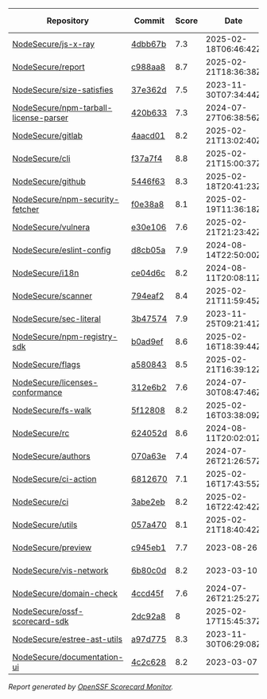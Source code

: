 <!-- OPENSSF-SCORECARD-MONITOR:START -->

| Repository | Commit | Score | Date | Score Delta | Report | StepSecurity |
| -- | -- | -- | -- | -- | -- | -- |
| [NodeSecure/js-x-ray](https://github.com/NodeSecure/js-x-ray) | [4dbb67b](https://github.com/NodeSecure/js-x-ray/commit/4dbb67b6e193ead5467d5fd3aeafe1ecd2852bf8) | 7.3 | 2025-02-18T06:46:42Z | 0 / [Details](https://ossf.github.io/scorecard-visualizer/#/projects/github.com/NodeSecure/js-x-ray/compare/fae3db18741659324d80d6828269a2a61a6d1eef/4dbb67b6e193ead5467d5fd3aeafe1ecd2852bf8) | [View](https://ossf.github.io/scorecard-visualizer/#/projects/github.com/NodeSecure/js-x-ray/commit/4dbb67b6e193ead5467d5fd3aeafe1ecd2852bf8) | [Fix it](https://app.stepsecurity.io/securerepo?repo=NodeSecure/js-x-ray) |
| [NodeSecure/report](https://github.com/NodeSecure/report) | [c988aa8](https://github.com/NodeSecure/report/commit/c988aa83da7a5e7f02abe0324a35f341e975b9d2) | 8.7 | 2025-02-21T18:36:38Z | 0 / [Details](https://ossf.github.io/scorecard-visualizer/#/projects/github.com/NodeSecure/report/compare/25b32fe6008da2a0c71b1a1492b2c36f5661f5ed/c988aa83da7a5e7f02abe0324a35f341e975b9d2) | [View](https://ossf.github.io/scorecard-visualizer/#/projects/github.com/NodeSecure/report/commit/c988aa83da7a5e7f02abe0324a35f341e975b9d2) | [Fix it](https://app.stepsecurity.io/securerepo?repo=NodeSecure/report) |
| [NodeSecure/size-satisfies](https://github.com/NodeSecure/size-satisfies) | [37e362d](https://github.com/NodeSecure/size-satisfies/commit/37e362d756ea07662ee8052320a7d4ec1c097cad) | 7.5 | 2023-11-30T07:34:44Z | 0 / [Details](https://ossf.github.io/scorecard-visualizer/#/projects/github.com/NodeSecure/size-satisfies/compare/37e362d756ea07662ee8052320a7d4ec1c097cad/37e362d756ea07662ee8052320a7d4ec1c097cad) | [View](https://ossf.github.io/scorecard-visualizer/#/projects/github.com/NodeSecure/size-satisfies/commit/37e362d756ea07662ee8052320a7d4ec1c097cad) | [Fix it](https://app.stepsecurity.io/securerepo?repo=NodeSecure/size-satisfies) |
| [NodeSecure/npm-tarball-license-parser](https://github.com/NodeSecure/npm-tarball-license-parser) | [420b633](https://github.com/NodeSecure/npm-tarball-license-parser/commit/420b6331a6f3c07c5f20bb8f58d3394b88007c54) | 7.3 | 2024-07-27T06:38:56Z | 0 / [Details](https://ossf.github.io/scorecard-visualizer/#/projects/github.com/NodeSecure/npm-tarball-license-parser/compare/420b6331a6f3c07c5f20bb8f58d3394b88007c54/420b6331a6f3c07c5f20bb8f58d3394b88007c54) | [View](https://ossf.github.io/scorecard-visualizer/#/projects/github.com/NodeSecure/npm-tarball-license-parser/commit/420b6331a6f3c07c5f20bb8f58d3394b88007c54) | [Fix it](https://app.stepsecurity.io/securerepo?repo=NodeSecure/npm-tarball-license-parser) |
| [NodeSecure/gitlab](https://github.com/NodeSecure/gitlab) | [4aacd01](https://github.com/NodeSecure/gitlab/commit/4aacd01c91bbf79ca36c8f052849328e23651aa2) | 8.2 | 2025-02-21T13:02:40Z | 0 / [Details](https://ossf.github.io/scorecard-visualizer/#/projects/github.com/NodeSecure/gitlab/compare/4aacd01c91bbf79ca36c8f052849328e23651aa2/4aacd01c91bbf79ca36c8f052849328e23651aa2) | [View](https://ossf.github.io/scorecard-visualizer/#/projects/github.com/NodeSecure/gitlab/commit/4aacd01c91bbf79ca36c8f052849328e23651aa2) | [Fix it](https://app.stepsecurity.io/securerepo?repo=NodeSecure/gitlab) |
| [NodeSecure/cli](https://github.com/NodeSecure/cli) | [f37a7f4](https://github.com/NodeSecure/cli/commit/f37a7f4ec37e1439c7d194fc8678a72f64e84096) | 8.8 | 2025-02-21T15:00:37Z | 0 / [Details](https://ossf.github.io/scorecard-visualizer/#/projects/github.com/NodeSecure/cli/compare/5f2f2b48893a05fff9b4185c9e5f15f315272fb3/f37a7f4ec37e1439c7d194fc8678a72f64e84096) | [View](https://ossf.github.io/scorecard-visualizer/#/projects/github.com/NodeSecure/cli/commit/f37a7f4ec37e1439c7d194fc8678a72f64e84096) | [Fix it](https://app.stepsecurity.io/securerepo?repo=NodeSecure/cli) |
| [NodeSecure/github](https://github.com/NodeSecure/github) | [5446f63](https://github.com/NodeSecure/github/commit/5446f63ca8ac982319508dbe174403f9f498422b) | 8.3 | 2025-02-18T20:41:23Z | 0 / [Details](https://ossf.github.io/scorecard-visualizer/#/projects/github.com/NodeSecure/github/compare/b5545ba6b3fe1e14d42356449a9ee8cde3f86829/5446f63ca8ac982319508dbe174403f9f498422b) | [View](https://ossf.github.io/scorecard-visualizer/#/projects/github.com/NodeSecure/github/commit/5446f63ca8ac982319508dbe174403f9f498422b) | [Fix it](https://app.stepsecurity.io/securerepo?repo=NodeSecure/github) |
| [NodeSecure/npm-security-fetcher](https://github.com/NodeSecure/npm-security-fetcher) | [f0e38a8](https://github.com/NodeSecure/npm-security-fetcher/commit/f0e38a8254a0c88fead68b9029901eccff0187cc) | 8.1 | 2025-02-19T11:36:18Z | 0 / [Details](https://ossf.github.io/scorecard-visualizer/#/projects/github.com/NodeSecure/npm-security-fetcher/compare/f0e38a8254a0c88fead68b9029901eccff0187cc/f0e38a8254a0c88fead68b9029901eccff0187cc) | [View](https://ossf.github.io/scorecard-visualizer/#/projects/github.com/NodeSecure/npm-security-fetcher/commit/f0e38a8254a0c88fead68b9029901eccff0187cc) | [Fix it](https://app.stepsecurity.io/securerepo?repo=NodeSecure/npm-security-fetcher) |
| [NodeSecure/vulnera](https://github.com/NodeSecure/vulnera) | [e30e106](https://github.com/NodeSecure/vulnera/commit/e30e106a1d4cc7e48129d783fc32bf9b64a0401b) | 7.6 | 2025-02-21T21:23:42Z | 0 / [Details](https://ossf.github.io/scorecard-visualizer/#/projects/github.com/NodeSecure/vulnera/compare/e30e106a1d4cc7e48129d783fc32bf9b64a0401b/e30e106a1d4cc7e48129d783fc32bf9b64a0401b) | [View](https://ossf.github.io/scorecard-visualizer/#/projects/github.com/NodeSecure/vulnera/commit/e30e106a1d4cc7e48129d783fc32bf9b64a0401b) | [Fix it](https://app.stepsecurity.io/securerepo?repo=NodeSecure/vulnera) |
| [NodeSecure/eslint-config](https://github.com/NodeSecure/eslint-config) | [d8cb05a](https://github.com/NodeSecure/eslint-config/commit/d8cb05aad74fa6cdff4daa82aab30d1f1a196891) | 7.9 | 2024-08-14T22:50:00Z | 0 / [Details](https://ossf.github.io/scorecard-visualizer/#/projects/github.com/NodeSecure/eslint-config/compare/d8cb05aad74fa6cdff4daa82aab30d1f1a196891/d8cb05aad74fa6cdff4daa82aab30d1f1a196891) | [View](https://ossf.github.io/scorecard-visualizer/#/projects/github.com/NodeSecure/eslint-config/commit/d8cb05aad74fa6cdff4daa82aab30d1f1a196891) | [Fix it](https://app.stepsecurity.io/securerepo?repo=NodeSecure/eslint-config) |
| [NodeSecure/i18n](https://github.com/NodeSecure/i18n) | [ce04d6c](https://github.com/NodeSecure/i18n/commit/ce04d6cb61ef6cbec3be87a29323fa4d1ea81eb3) | 8.2 | 2024-08-11T20:08:11Z | 0 / [Details](https://ossf.github.io/scorecard-visualizer/#/projects/github.com/NodeSecure/i18n/compare/ce04d6cb61ef6cbec3be87a29323fa4d1ea81eb3/ce04d6cb61ef6cbec3be87a29323fa4d1ea81eb3) | [View](https://ossf.github.io/scorecard-visualizer/#/projects/github.com/NodeSecure/i18n/commit/ce04d6cb61ef6cbec3be87a29323fa4d1ea81eb3) | [Fix it](https://app.stepsecurity.io/securerepo?repo=NodeSecure/i18n) |
| [NodeSecure/scanner](https://github.com/NodeSecure/scanner) | [794eaf2](https://github.com/NodeSecure/scanner/commit/794eaf268002f52bcb7eaa8f6ca5555ee6d84ff3) | 8.4 | 2025-02-21T11:59:45Z | 0.1 / [Details](https://ossf.github.io/scorecard-visualizer/#/projects/github.com/NodeSecure/scanner/compare/51e2937e6d10d937147ebe9a721ac4f88d3ea511/794eaf268002f52bcb7eaa8f6ca5555ee6d84ff3) | [View](https://ossf.github.io/scorecard-visualizer/#/projects/github.com/NodeSecure/scanner/commit/794eaf268002f52bcb7eaa8f6ca5555ee6d84ff3) | [Fix it](https://app.stepsecurity.io/securerepo?repo=NodeSecure/scanner) |
| [NodeSecure/sec-literal](https://github.com/NodeSecure/sec-literal) | [3b47574](https://github.com/NodeSecure/sec-literal/commit/3b475747f5c3891946c40d9ad4e8096500e1a206) | 7.9 | 2023-11-25T09:21:41Z | 0 / [Details](https://ossf.github.io/scorecard-visualizer/#/projects/github.com/NodeSecure/sec-literal/compare/3b475747f5c3891946c40d9ad4e8096500e1a206/3b475747f5c3891946c40d9ad4e8096500e1a206) | [View](https://ossf.github.io/scorecard-visualizer/#/projects/github.com/NodeSecure/sec-literal/commit/3b475747f5c3891946c40d9ad4e8096500e1a206) | [Fix it](https://app.stepsecurity.io/securerepo?repo=NodeSecure/sec-literal) |
| [NodeSecure/npm-registry-sdk](https://github.com/NodeSecure/npm-registry-sdk) | [b0ad9ef](https://github.com/NodeSecure/npm-registry-sdk/commit/b0ad9efff944eeb3fa573e5d661237eb1c5725d4) | 8.6 | 2025-02-16T18:39:44Z | 0 / [Details](https://ossf.github.io/scorecard-visualizer/#/projects/github.com/NodeSecure/npm-registry-sdk/compare/b0ad9efff944eeb3fa573e5d661237eb1c5725d4/b0ad9efff944eeb3fa573e5d661237eb1c5725d4) | [View](https://ossf.github.io/scorecard-visualizer/#/projects/github.com/NodeSecure/npm-registry-sdk/commit/b0ad9efff944eeb3fa573e5d661237eb1c5725d4) | [Fix it](https://app.stepsecurity.io/securerepo?repo=NodeSecure/npm-registry-sdk) |
| [NodeSecure/flags](https://github.com/NodeSecure/flags) | [a580843](https://github.com/NodeSecure/flags/commit/a5808431ee077e273da38204ef7de2feff8c00c4) | 8.5 | 2025-02-21T16:39:12Z | 0 / [Details](https://ossf.github.io/scorecard-visualizer/#/projects/github.com/NodeSecure/flags/compare/a5808431ee077e273da38204ef7de2feff8c00c4/a5808431ee077e273da38204ef7de2feff8c00c4) | [View](https://ossf.github.io/scorecard-visualizer/#/projects/github.com/NodeSecure/flags/commit/a5808431ee077e273da38204ef7de2feff8c00c4) | [Fix it](https://app.stepsecurity.io/securerepo?repo=NodeSecure/flags) |
| [NodeSecure/licenses-conformance](https://github.com/NodeSecure/licenses-conformance) | [312e6b2](https://github.com/NodeSecure/licenses-conformance/commit/312e6b29f729dda7ac6d16a056d0f5c4bc8c1361) | 7.6 | 2024-07-30T08:47:46Z | 0 / [Details](https://ossf.github.io/scorecard-visualizer/#/projects/github.com/NodeSecure/licenses-conformance/compare/3f14f46ea080f622525c6f685abdab3f3f164813/312e6b29f729dda7ac6d16a056d0f5c4bc8c1361) | [View](https://ossf.github.io/scorecard-visualizer/#/projects/github.com/NodeSecure/licenses-conformance/commit/312e6b29f729dda7ac6d16a056d0f5c4bc8c1361) | [Fix it](https://app.stepsecurity.io/securerepo?repo=NodeSecure/licenses-conformance) |
| [NodeSecure/fs-walk](https://github.com/NodeSecure/fs-walk) | [5f12808](https://github.com/NodeSecure/fs-walk/commit/5f128083ad5956a517d7e0bdd73243f6d1e18cea) | 8.2 | 2025-02-16T03:38:09Z | 0 / [Details](https://ossf.github.io/scorecard-visualizer/#/projects/github.com/NodeSecure/fs-walk/compare/4d9448e7025064021b177946f4606f49c40cf397/5f128083ad5956a517d7e0bdd73243f6d1e18cea) | [View](https://ossf.github.io/scorecard-visualizer/#/projects/github.com/NodeSecure/fs-walk/commit/5f128083ad5956a517d7e0bdd73243f6d1e18cea) | [Fix it](https://app.stepsecurity.io/securerepo?repo=NodeSecure/fs-walk) |
| [NodeSecure/rc](https://github.com/NodeSecure/rc) | [624052d](https://github.com/NodeSecure/rc/commit/624052d6073531f08d0e41fe2fd8553af49cb15e) | 8.6 | 2024-08-11T20:02:01Z | 0 / [Details](https://ossf.github.io/scorecard-visualizer/#/projects/github.com/NodeSecure/rc/compare/e16f5913d001f39eec5cc6c75514a03532b6d4c7/624052d6073531f08d0e41fe2fd8553af49cb15e) | [View](https://ossf.github.io/scorecard-visualizer/#/projects/github.com/NodeSecure/rc/commit/624052d6073531f08d0e41fe2fd8553af49cb15e) | [Fix it](https://app.stepsecurity.io/securerepo?repo=NodeSecure/rc) |
| [NodeSecure/authors](https://github.com/NodeSecure/authors) | [070a63e](https://github.com/NodeSecure/authors/commit/070a63e3fab151f9d38a2c13e76cfa69c01b1bf3) | 7.4 | 2024-07-26T21:26:57Z | 0 / [Details](https://ossf.github.io/scorecard-visualizer/#/projects/github.com/NodeSecure/authors/compare/070a63e3fab151f9d38a2c13e76cfa69c01b1bf3/070a63e3fab151f9d38a2c13e76cfa69c01b1bf3) | [View](https://ossf.github.io/scorecard-visualizer/#/projects/github.com/NodeSecure/authors/commit/070a63e3fab151f9d38a2c13e76cfa69c01b1bf3) | [Fix it](https://app.stepsecurity.io/securerepo?repo=NodeSecure/authors) |
| [NodeSecure/ci-action](https://github.com/NodeSecure/ci-action) | [6812670](https://github.com/NodeSecure/ci-action/commit/681267006a2b7415bc224e53f7b54c5d546fbf9b) | 7.1 | 2025-02-16T17:43:55Z | 0 / [Details](https://ossf.github.io/scorecard-visualizer/#/projects/github.com/NodeSecure/ci-action/compare/681267006a2b7415bc224e53f7b54c5d546fbf9b/681267006a2b7415bc224e53f7b54c5d546fbf9b) | [View](https://ossf.github.io/scorecard-visualizer/#/projects/github.com/NodeSecure/ci-action/commit/681267006a2b7415bc224e53f7b54c5d546fbf9b) | [Fix it](https://app.stepsecurity.io/securerepo?repo=NodeSecure/ci-action) |
| [NodeSecure/ci](https://github.com/NodeSecure/ci) | [3abe2eb](https://github.com/NodeSecure/ci/commit/3abe2ebbad1fcdd228cb5a558e85f051e164c9f5) | 8.2 | 2025-02-16T22:42:42Z | 0 / [Details](https://ossf.github.io/scorecard-visualizer/#/projects/github.com/NodeSecure/ci/compare/3abe2ebbad1fcdd228cb5a558e85f051e164c9f5/3abe2ebbad1fcdd228cb5a558e85f051e164c9f5) | [View](https://ossf.github.io/scorecard-visualizer/#/projects/github.com/NodeSecure/ci/commit/3abe2ebbad1fcdd228cb5a558e85f051e164c9f5) | [Fix it](https://app.stepsecurity.io/securerepo?repo=NodeSecure/ci) |
| [NodeSecure/utils](https://github.com/NodeSecure/utils) | [057a470](https://github.com/NodeSecure/utils/commit/057a470ed3ceda081b122e17412432184f1e535e) | 8.1 | 2025-02-21T18:40:42Z | -0.1 / [Details](https://ossf.github.io/scorecard-visualizer/#/projects/github.com/NodeSecure/utils/compare/b92476db7be40b662e99f73915acdb30f3e73f0f/057a470ed3ceda081b122e17412432184f1e535e) | [View](https://ossf.github.io/scorecard-visualizer/#/projects/github.com/NodeSecure/utils/commit/057a470ed3ceda081b122e17412432184f1e535e) | [Fix it](https://app.stepsecurity.io/securerepo?repo=NodeSecure/utils) |
| [NodeSecure/preview](https://github.com/NodeSecure/preview) | [c945eb1](https://github.com/NodeSecure/preview/commit/c945eb1a0af71512061b7be8314ee38a939cd524) | 7.7 | 2023-08-26 | 0 / [Details](https://ossf.github.io/scorecard-visualizer/#/projects/github.com/NodeSecure/preview/compare/c945eb1a0af71512061b7be8314ee38a939cd524/c945eb1a0af71512061b7be8314ee38a939cd524) | [View](https://ossf.github.io/scorecard-visualizer/#/projects/github.com/NodeSecure/preview/commit/c945eb1a0af71512061b7be8314ee38a939cd524) | [Fix it](https://app.stepsecurity.io/securerepo?repo=NodeSecure/preview) |
| [NodeSecure/vis-network](https://github.com/NodeSecure/vis-network) | [6b80c0d](https://github.com/NodeSecure/vis-network/commit/6b80c0db98cd2d08be6de39fb5c97298376a86c0) | 8.2 | 2023-03-10 | 0 / [Details](https://ossf.github.io/scorecard-visualizer/#/projects/github.com/NodeSecure/vis-network/compare/6b80c0db98cd2d08be6de39fb5c97298376a86c0/6b80c0db98cd2d08be6de39fb5c97298376a86c0) | [View](https://ossf.github.io/scorecard-visualizer/#/projects/github.com/NodeSecure/vis-network/commit/6b80c0db98cd2d08be6de39fb5c97298376a86c0) | [Fix it](https://app.stepsecurity.io/securerepo?repo=NodeSecure/vis-network) |
| [NodeSecure/domain-check](https://github.com/NodeSecure/domain-check) | [4ccd45f](https://github.com/NodeSecure/domain-check/commit/4ccd45f37ad37a6078211683f4dacacd2bbbe489) | 7.6 | 2024-07-26T21:25:27Z | 0 / [Details](https://ossf.github.io/scorecard-visualizer/#/projects/github.com/NodeSecure/domain-check/compare/4ccd45f37ad37a6078211683f4dacacd2bbbe489/4ccd45f37ad37a6078211683f4dacacd2bbbe489) | [View](https://ossf.github.io/scorecard-visualizer/#/projects/github.com/NodeSecure/domain-check/commit/4ccd45f37ad37a6078211683f4dacacd2bbbe489) | [Fix it](https://app.stepsecurity.io/securerepo?repo=NodeSecure/domain-check) |
| [NodeSecure/ossf-scorecard-sdk](https://github.com/NodeSecure/ossf-scorecard-sdk) | [2dc92a8](https://github.com/NodeSecure/ossf-scorecard-sdk/commit/2dc92a895a6bebb0f16285e0211661e8c6fc9ffe) | 8 | 2025-02-17T15:45:37Z | -0.1 / [Details](https://ossf.github.io/scorecard-visualizer/#/projects/github.com/NodeSecure/ossf-scorecard-sdk/compare/2dc92a895a6bebb0f16285e0211661e8c6fc9ffe/2dc92a895a6bebb0f16285e0211661e8c6fc9ffe) | [View](https://ossf.github.io/scorecard-visualizer/#/projects/github.com/NodeSecure/ossf-scorecard-sdk/commit/2dc92a895a6bebb0f16285e0211661e8c6fc9ffe) | [Fix it](https://app.stepsecurity.io/securerepo?repo=NodeSecure/ossf-scorecard-sdk) |
| [NodeSecure/estree-ast-utils](https://github.com/NodeSecure/estree-ast-utils) | [a97d775](https://github.com/NodeSecure/estree-ast-utils/commit/a97d775ec2a12e1c8f8b22e5177c55ad5ec157cb) | 8.3 | 2023-11-30T06:29:08Z | 0 / [Details](https://ossf.github.io/scorecard-visualizer/#/projects/github.com/NodeSecure/estree-ast-utils/compare/a97d775ec2a12e1c8f8b22e5177c55ad5ec157cb/a97d775ec2a12e1c8f8b22e5177c55ad5ec157cb) | [View](https://ossf.github.io/scorecard-visualizer/#/projects/github.com/NodeSecure/estree-ast-utils/commit/a97d775ec2a12e1c8f8b22e5177c55ad5ec157cb) | [Fix it](https://app.stepsecurity.io/securerepo?repo=NodeSecure/estree-ast-utils) |
| [NodeSecure/documentation-ui](https://github.com/NodeSecure/documentation-ui) | [4c2c628](https://github.com/NodeSecure/documentation-ui/commit/4c2c62809956190a0cf9583442271546ee4f331c) | 8.2 | 2023-03-07 | 0 / [Details](https://ossf.github.io/scorecard-visualizer/#/projects/github.com/NodeSecure/documentation-ui/compare/4c2c62809956190a0cf9583442271546ee4f331c/4c2c62809956190a0cf9583442271546ee4f331c) | [View](https://ossf.github.io/scorecard-visualizer/#/projects/github.com/NodeSecure/documentation-ui/commit/4c2c62809956190a0cf9583442271546ee4f331c) | [Fix it](https://app.stepsecurity.io/securerepo?repo=NodeSecure/documentation-ui) |

_Report generated by [OpenSSF Scorecard Monitor](https://github.com/ossf/scorecard-monitor)._

<!-- OPENSSF-SCORECARD-MONITOR:END -->
